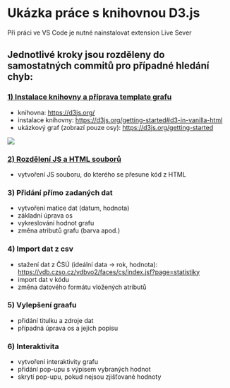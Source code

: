# Ukázka práce s knihovnou D3.js

Při práci ve VS Code je nutné nainstalovat extension Live Sever

## Jednotlivé kroky jsou rozděleny do samostatných commitů pro případné hledání chyb:
### [1) Instalace knihovny a příprava template grafu](https://github.com/frantisekmuzik/YWEK_D3/commit/206a0fbe5cc46cc20e45bfdfb604a4f7081bbd95)
- knihovna: https://d3js.org/
- instalace knihovny: https://d3js.org/getting-started#d3-in-vanilla-html
- ukázkový graf (zobrazí pouze osy): https://d3js.org/getting-started

![](../img/graf1.png)

### [2) Rozdělení JS a HTML souborů](https://github.com/frantisekmuzik/YWEK_D3/commit/ea29841e67628ce8a55b75541bc4c68c738c787e)
- vytvoření JS souboru, do kterého se přesune kód z HTML

### 3) Přidání přímo zadaných dat
- vytvoření matice dat (datum, hodnota)
- základní úprava os
- vykreslování hodnot grafu
- změna atributů grafu (barva apod.)

### 4) Import dat z csv
- stažení dat z ČSÚ (ideální data -> rok, hodnota): https://vdb.czso.cz/vdbvo2/faces/cs/index.jsf?page=statistiky
- import dat v kódu
- změna datového formátu vložených atributů

### 5) Vylepšení graafu
- přidání titulku a zdroje dat
- případná úprava os a jejich popisu

### 6) Interaktivita
- vytvoření interaktivity grafu
- přidání pop-upu s výpisem vybraných hodnot
- skrytí pop-upu, pokud nejsou zjišťované hodnoty
